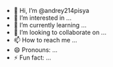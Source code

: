 - 👋 Hi, I’m @andrey214pisya
- 👀 I’m interested in ...
- 🌱 I’m currently learning ...
- 💞️ I’m looking to collaborate on ...
- 📫 How to reach me ...
- 😄 Pronouns: ...
- ⚡ Fun fact: ...

<!---
andrey214pisya/andrey214pisya is a ✨ special ✨ repository because its `README.md` (this file) appears on your GitHub profile.
You can click the Preview link to take a look at your changes.
--->

